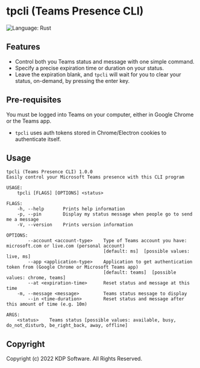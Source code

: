 # tpcli (Teams Presence CLI)

<img alt="Language: Rust" src="https://img.shields.io/badge/language-Rust-orange">

## Features

- Control both you Teams status and message with one simple command.
- Specify a precise expiration time or duration on your status.
- Leave the expiration blank, and `tpcli` will wait for you to clear your status, on-demand, by pressing the enter key.

## Pre-requisites

You must be logged into Teams on your computer, either in Google Chrome or the Teams app.

- `tpcli` uses auth tokens stored in Chrome/Electron cookies to authenticate itself.

## Usage

```
tpcli (Teams Presence CLI) 1.0.0
Easily control your Microsoft Teams presence with this CLI program

USAGE:
    tpcli [FLAGS] [OPTIONS] <status>

FLAGS:
    -h, --help       Prints help information
    -p, --pin        Display my status message when people go to send me a message
    -V, --version    Prints version information

OPTIONS:
        --account <account-type>    Type of Teams account you have: microsoft.com or live.com (personal account)
                                    [default: ms]  [possible values: live, ms]
        --app <application-type>    Application to get authentication token from (Google Chrome or Microsoft Teams app)
                                    [default: teams]  [possible values: chrome, teams]
        --at <expiration-time>      Reset status and message at this time
    -m, --message <message>         Teams status message to display
        --in <time-duration>        Reset status and message after this amount of time (e.g. 10m)

ARGS:
    <status>    Teams status [possible values: available, busy, do_not_disturb, be_right_back, away, offline]
```

## Copyright

Copyright (c) 2022 KDP Software. All Rights Reserved.
